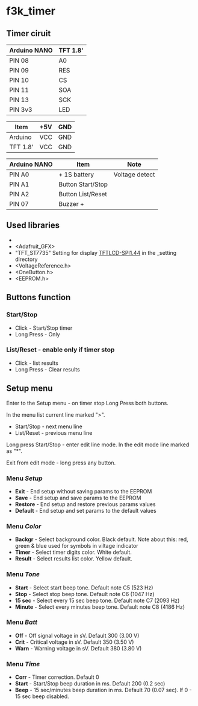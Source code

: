 # f3k_timer
## Timer ciruit
| Arduino NANO | TFT 1.8' |
| --- | --- |
| PIN 08 | A0 |
| PIN 09 | RES |
| PIN 10 | CS |
| PIN 11 | SOA |
| PIN 13 | SCK |
| PIN 3v3 | LED |

| Item | +5V | GND |
| --- | --- | --- |
| Arduino | VCC | GND |
| TFT 1.8' | VCC | GND |

| Arduino NANO | Item | Note |
| --- | --- | --- |
| PIN A0 | + 1S battery | Voltage detect |
| PIN A1 | Button Start/Stop | |
| PIN A2 | Button List/Reset | |
| PIN 07 | Buzzer + | |

## Used libraries
* <SPI>
* <Adafruit_GFX>
* "TFT_ST7735" Setting for display  [TFTLCD-SPI1.44](http://www.kosmodrom.com.ua/el.php?name=TFTLCD-SPI1.44) in the _setting directory
* <VoltageReference.h>
* <OneButton.h>
* <EEPROM.h>

## Buttons function
### Start/Stop      
* Click - Start/Stop timer
* Long Press - Only 

### List/Reset - enable only if timer stop
* Click - list results
* Long Press - Clear results

## Setup menu
Enter to the Setup menu - on timer stop Long Press both buttons.

In the menu list current line marked ">".

* Start/Stop - next menu line     
* List/Reset - previous menu line     

Long press Start/Stop - enter edit line mode. In the edit mode line marked as "*".

Exit from edit mode - long press any button.

### Menu *Setup*
* **Exit**    - End setup without saving params to the EEPROM
* **Save**    - End setup and save params to the EEPROM
* **Restore** - End setup and restore previous params values
* **Default** - End setup and set params to the default values

### Menu *Color*
* **Backgr**  - Select background color. Black default. Note about this: red, green & blue used for symbols in viltage indicator
* **Timer**   - Select timer digits color. White default.
* **Result**  - Select results list color. Yellow default.

### Menu *Tone*
* **Start**   - Select start beep tone. Default note C5 (523 Hz)
* **Stop**    - Select stop beep tone. Default note C6 (1047 Hz)
* **15 sec**  - Select every 15 sec beep tone. Default note C7 (2093 Hz)
* **Minute**  - Select every minutes beep tone. Default note C8 (4186 Hz)

### Menu *Batt*
* **Off**     - Off signal voltage in sV. Default 300 (3.00 V)
* **Crit**    - Critical voltage in sV. Default 350 (3.50 V)
* **Warn**    - Warning voltage in sV. Default 380 (3.80 V)

### Menu *Time*
* **Corr**    - Timer correction. Default 0
* **Start**   - Start/Stop beep duration in ms. Default 200 (0.2 sec)
* **Beep**    - 15 sec/minutes beep duration in ms. Default 70 (0.07 sec). If 0 - 15 sec beep disabled.
